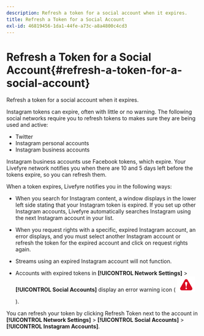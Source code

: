 ```yaml
---
description: Refresh a token for a social account when it expires.
title: Refresh a Token for a Social Account
exl-id: 46819456-1da1-44fe-a73c-a8a4800c4cd3
---
```

# Refresh a Token for a Social Account{#refresh-a-token-for-a-social-account}

Refresh a token for a social account when it expires.

Instagram tokens can expire, often with little or no warning. The following social networks require you to refresh tokens to makes sure they are being used and active:

* Twitter
* Instagram personal accounts
* Instagram business accounts

Instagram business accounts use Facebook tokens, which expire. Your Livefyre network notifies you when there are 10 and 5 days left before the tokens expire, so you can refresh them.

When a token expires, Livefyre notifies you in the following ways:

* When you search for Instagram content, a window displays in the lower left side stating that your Instagram token is expired. If you set up other Instagram accounts, Livefyre automatically searches Instagram using the next Instagram account in your list.
* When you request rights with a specific, expired Instagram account, an error displays, and you must select another Instagram account or refresh the token for the expired account and click on request rights again.
* Streams using an expired Instagram account will not function.
* Accounts with expired tokens in **[!UICONTROL Network Settings]** > **[!UICONTROL Social Accounts]** display an error warning icon ( ![](assets/warningError.png)

  ).

You can refresh your token by clicking Refresh Token next to the account in **[!UICONTROL Network Settings]** > **[!UICONTROL Social Accounts]** > **[!UICONTROL Instagram Accounts]**.
